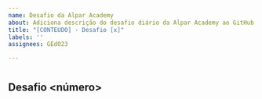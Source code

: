 ```yaml
---
name: Desafio da Alpar Academy
about: Adiciona descrição do desafio diário da Alpar Academy ao GitHub Issues.
title: "[CONTEUDO] - Desafio [x]"
labels: ''
assignees: GEdO23

---
```


# <conteudo>
## Desafio <número>
